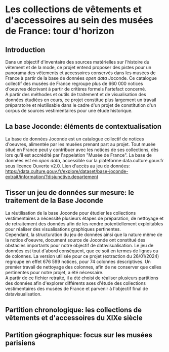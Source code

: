 # Les collections de vêtements et d'accessoires au sein des musées de France: tour d'horizon 

## Introduction 
Dans un objectif d'inventaire des sources matérielles sur l'histoire du vêtement et de la mode, ce projet entend proposer des pistes pour un panorama des vêtements et accessoires conservés dans les musées de France à partir de la base de données _open data_ Joconde. Ce catalogue collectif des musées de France regroupe plus de 660 000 notices d'oeuvres décrivant à partir de critères formels l'artefact concerné.  
A partir des méthodes et outils de traitement et de visualisation des données étudiées en cours, ce projet constitue plus largement un travail préparatoire et réutilisable dans le cadre d'un projet de constitution d'un corpus de sources vestimentaires pour une étude historique. 

## La base Joconde: éléments de contextualisation 
La base de données Joconde est un catalogue collectif de notices d'oeuvres, alimentée par les musées prenant part au projet. Tout musée situé en France peut y contribuer avec les notices de ses collections, dès lors qu'il est accrédité par l'appelation "Musée de France". La base de données est en _open data_, accessible sur la plateforme data.culture.gouv.fr sous licence Ouverte v2.0. 
Lien d'accès au jeu de données: https://data.culture.gouv.fr/explore/dataset/base-joconde-extrait/information/?disjunctive.departement 

## Tisser un jeu de données sur mesure: le traitement de la Base Joconde 
La réutilisation de la base Joconde pour étudier les collections vestimentaires a nécessité plusieurs étapes de préparation, de nettoyage et de retraitement des données afin de les rendre potentiellement exploitables pour réaliser des visualisations graphiques pertinentes. <br>
Cependant, la structuration du jeu de données ainsi que la nature même de la notice d'oeuvre, document source de Joconde ont constitué des obstacles importants pour notre objectif de datavisualisation. Le jeu de données est tout d'abord conséquent, que ce soit en termes de lignes ou de colonnes. La version utilisée pour ce projet (extraction du 26/01/2024) regroupe en effet 676 599 notices, pour 74 colonnes descriptives. Un premier travail de nettoyage des colonnes, afin de ne conserver que celles pertinentes pour notre projet, a été nécessaire. <br>
A partir de ce fichier retraité, il a été choisi de réaliser plusieurs partitions des données afin d'explorer différents axes d'étude des collections vestimentaires des musées de France et parvenir à l'objectif final de datavisualisation. 

## Partition chronologique: les collections de vêtements et d'accessoires du XIXe siècle 


## Partition géographique: focus sur les musées parisiens 




